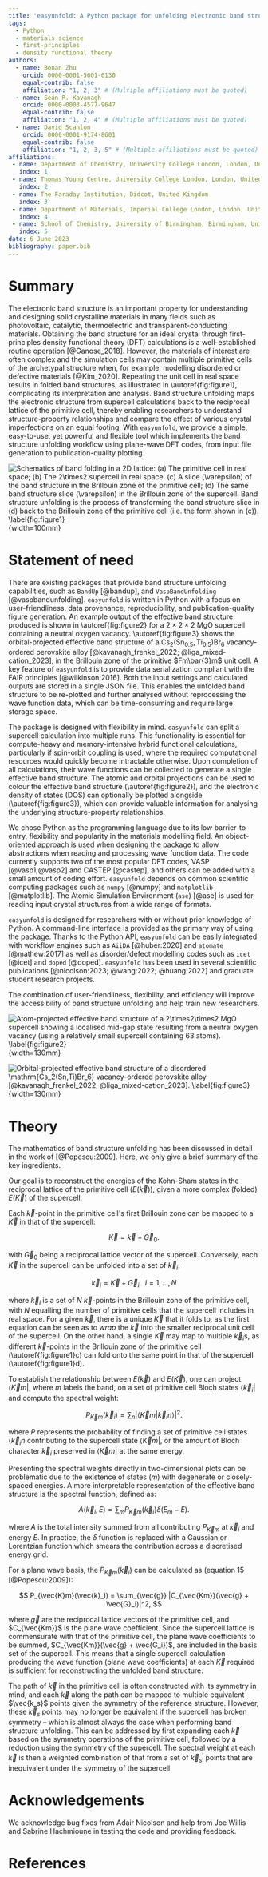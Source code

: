 ```yaml
---
title: 'easyunfold: A Python package for unfolding electronic band structures'
tags:
  - Python
  - materials science
  - first-principles
  - density functional theory
authors:
  - name: Bonan Zhu
    orcid: 0000-0001-5601-6130
    equal-contrib: false
    affiliation: "1, 2, 3" # (Multiple affiliations must be quoted)
  - name: Seán R. Kavanagh
    orcid: 0000-0003-4577-9647
    equal-contrib: false
    affiliation: "1, 2, 4" # (Multiple affiliations must be quoted)
  - name: David Scanlon
    orcid: 0000-0001-9174-8601
    equal-contrib: false
    affiliation: "1, 2, 3, 5" # (Multiple affiliations must be quoted)
affiliations:
 - name: Department of Chemistry, University College London, London, United Kingdom
   index: 1
 - name: Thomas Young Centre, University College London, London, United Kingdom
   index: 2
 - name: The Faraday Institution, Didcot, United Kingdom
   index: 3
 - name: Department of Materials, Imperial College London, London, United Kingdom
   index: 4
 - name: School of Chemistry, University of Birmingham, Birmingham, United Kingdom
   index: 5
date: 6 June 2023
bibliography: paper.bib
---
```


# Summary

The electronic band structure is an important property for
understanding and designing solid crystalline materials in many fields
such as photovoltaic, catalytic, thermoelectric and transparent-conducting
materials. Obtaining the band structure for an ideal crystal through first-principles
density functional theory (DFT) calculations is a well-established routine operation [@Ganose_2018].
However, the materials of interest are often complex and the simulation cells may contain multiple primitive
cells of the archetypal structure when, for example, modelling disordered or defective materials [@Kim_2020].
Repeating the unit cell in real space results in folded band structures, as illustrated in \autoref{fig:figure1}, complicating its interpretation and analysis.
Band structure unfolding maps the electronic structure from supercell calculations back to the reciprocal lattice of the primitive cell,
thereby enabling researchers to understand structure-property relationships and compare the effect of various crystal imperfections on an equal footing.
With `easyunfold`, we provide a simple, easy-to-use, yet powerful and flexible tool which implements the band structure unfolding workflow using plane-wave DFT codes, from input file generation to publication-quality plotting.

![Schematics of band folding in a 2D lattice: (a) The primitive cell in real space; (b) The $2\times2$ supercell in real space. (c) A slice ($\varepsilon$) of the band structure in the Brillouin zone of the primitive cell; (d) The same band structure slice ($\varepsilon$) in the Brillouin zone of the supercell. Band structure unfolding is the process of transforming the band structure slice in (d) back to the Brillouin zone of the primitive cell (i.e. the form shown in (c)). \label{fig:figure1}](figure1.png){width=100mm}

# Statement of need

There are existing packages that provide band structure unfolding capabilities, such as `BandUp`
[@bandup], and `VaspBandUnfolding` [@vaspbandunfolding].
`easyunfold` is written in Python with a focus on user-friendliness, data provenance, reproducibility, and publication-quality figure generation.
An example output of the effective band structure produced is shown in \autoref{fig:figure2} for a $2\times2\times2$ $\mathrm{MgO}$ supercell containing a neutral oxygen vacancy.
\autoref{fig:figure3} shows the orbital-projected effective band structure of a $\mathrm{Cs_2(Sn_{0.5},Ti_{0.5})Br_6}$ vacancy-ordered perovskite alloy [@kavanagh_frenkel_2022; @liga_mixed-cation_2023], in the Brillouin zone of the primitive $Fm\bar{3}m$ unit cell.
A key feature of `easyunfold` is to provide data serialization compliant with the FAIR principles [@wilkinson:2016].
Both the input settings and calculated outputs are stored in a single JSON file.
This enables the unfolded band structure to be re-plotted and further analysed without reprocessing the wave function data, which can be time-consuming and require large storage space.

The package is designed with flexibility in mind.
`easyunfold` can split a supercell calculation into multiple runs.
This functionality is essential for compute-heavy and memory-intensive hybrid functional calculations, particularly if spin-orbit coupling is used, where the required computational resources would quickly become intractable otherwise.
Upon completion of all calculations, their wave functions can be collected to generate a single effective band structure.
The atomic and orbital projections can be used to colour the effective band structure (\autoref{fig:figure2}), and the electronic density of states (DOS) can optionally be plotted alongside (\autoref{fig:figure3}), which can provide valuable information for analysing the underlying structure-property relationships.

We chose Python as the programming language due to its low barrier-to-entry, flexibility and popularity in the materials modelling field.
An object-oriented approach is used when designing the package to allow abstractions when reading and processing wave function data.
The code currently supports two of the most popular DFT codes, VASP [@vasp1;@vasp2] and CASTEP [@castep], and others can be added with a small amount of coding effort.
`easyunfold` depends on common scientific computing packages such as `numpy` [@numpy] and `matplotlib` [@matplotlib].
The Atomic Simulation Environment (`ase`) [@ase] is used for reading input crystal structures from a wide range of formats.

`easyunfold` is designed for researchers with or without prior knowledge of Python.
A command-line interface is provided as the primary way of using the package.
Thanks to the Python API, `easyunfold` can be easily integrated with workflow engines such as `AiiDA` [@huber:2020] and `atomate` [@mathew:2017]
as well as disorder/defect modelling codes such as `icet` [@icet] and `doped` [@doped].
`easyunfold` has been used in several scientific publications [@nicolson:2023; @wang:2022; @huang:2022] and graduate student research projects.

The combination of user-friendliness, flexibility, and efficiency will improve the accessibility of
band structure unfolding and help train new researchers.

![Atom-projected effective band structure of a $2\times2\times2$ MgO supercell showing a localised mid-gap state resulting from a neutral oxygen vacancy (using a relatively small supercell containing 63 atoms). \label{fig:figure2}](mgo_unfold_project.png){width=130mm}

![Orbital-projected effective band structure of a disordered $\mathrm{Cs_2(Sn,Ti)Br_6}$ vacancy-ordered perovskite alloy [@kavanagh_frenkel_2022; @liga_mixed-cation_2023]. \label{fig:figure3}](Cs2SnTiBr6.png){width=130mm}


# Theory

The mathematics of band structure unfolding has been discussed in detail in the work of [@Popescu:2009].
Here, we only give a brief summary of the key ingredients.

Our goal is to reconstruct the energies of the Kohn-Sham states in the reciprocal lattice of the primitive cell ($E(\vec{k})$), given a more complex (folded) $E(\vec{K})$ of the supercell.

Each $\vec{k}$-point in the primitive cell's first Brillouin zone can be mapped to a $\vec{K}$ in that of the supercell:

$$
\vec{K} = \vec{k} - \vec{G}_0.
$$

with $\vec{G}_0$ being a reciprocal lattice vector of the supercell.
Conversely, each $\vec{K}$ in the supercell can be unfolded into a set of $\vec{k}_i$:

$$
\vec{k}_i = \vec{K} + \vec{G}_i,\ \  i=1,...,N
$$

where $\vec{k}_i$ is a set of $N$ $\vec{k}$-points in the Brillouin zone of the primitive cell,
with $N$ equalling the number of primitive cells that the supercell includes in real space.
For a given $\vec{k}$, there is a unique $\vec{K}$ that it folds to, as the first equation can be seen as to *wrap* the $\vec{k}$ into the smaller reciprocal unit cell of the supercell.
On the other hand, a single $\vec{K}$ may map to multiple $\vec{k}_i$s,
as different $\vec{k}$-points in the Brillouin zone of the primitive cell (\autoref{fig:figure1}c) can fold onto the same point in that of the supercell (\autoref{fig:figure1}d).

To establish the relationship between $E(\vec{k})$ and $E(\vec{K})$, one can project  $\langle \vec{K}m|$, where $m$ labels the band, on a set of primitive cell Bloch states $\langle \vec{k}_i|$ and compute the spectral weight:

$$
P_{\vec{K}m}(\vec{k}_i) = \sum_n |\langle \vec{K}m |\vec{k}_i n \rangle |^2.
$$

where $P$ represents the probability of finding a set of primitive cell states $\langle \vec{k}_in$ contributing to the supercell state $\langle \vec{K}m |$,
or the amount of Bloch character $\vec{k}_i$ preserved in $\langle \vec{K}m |$ at the same energy.

Presenting the spectral weights directly in two-dimensional plots can be problematic due to the existence of states ($m$) with degenerate or closely-spaced energies.
A more interpretable representation of the effective band structure is the spectral function, defined as:

$$
A(\vec{k}_i, E) = \sum_m P_{\vec{K}m}(\vec{k}_i)\delta(E_m - E).
$$

where $A$ is the total intensity summed from all contributing $P_{\vec{K}m}$ at $\vec{k}_i$ and energy $E$.
In practice, the $\delta$ function is replaced with a Gaussian or Lorentzian function which smears the contribution across a discretised energy grid.

For a plane wave basis, the $P_{\vec{K}m}(\vec{k}_i)$ can be calculated as (equation 15 [@Popescu:2009]):

$$
P_{\vec{K}m}(\vec{k}_i) = \sum_{\vec{g}} |C_{\vec{Km}}(\vec{g} + \vec{G}_i)|^2,
$$

where $\vec{g}$ are the reciprocal lattice vectors of the primitive cell, and $C_{\vec{Km}}$ is the plane wave coefficient.
Since the supercell lattice is commensurate with that of the primitive cell,
the plane wave coefficients to be summed, $C_{\vec{Km}}(\vec{g} + \vec{G_i})$, are included in the basis set of the supercell.
This means that a single supercell calculation producing the wave function (plane wave coefficients) at each $\vec{K}$ required is sufficient for reconstructing the unfolded band structure.

The path of $\vec{k}$ in the primitive cell is often constructed with its symmetry in mind, and each $\vec{k}$ along the path can be mapped to multiple equivalent $\vec{k_s}$ points given the symmetry of the reference structure.
However, these $\vec{k}_s$ points may no longer be equivalent if the supercell has broken symmetry – which is almost always the case when performing band structure unfolding.
This can be addressed by first expanding each $\vec{k}$ based on the symmetry operations of the primitive cell, followed by a reduction using the symmetry of the supercell.
The spectral weight at each $\vec{k}$ is then a weighted combination of that from a set of $\vec{k}_s^\prime$ points that are inequivalent under the symmetry of the supercell.

# Acknowledgements

We acknowledge bug fixes from Adair Nicolson and help from Joe Willis and Sabrine Hachmioune in testing the code and providing feedback.

# References
